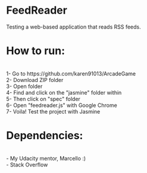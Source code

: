 # FeedReader
Testing a web-based application that reads RSS feeds.

<h1>How to run:</h1><br>
1- Go to https://github.com/karen91013/ArcadeGame<br>
2- Download ZIP folder<br>
3- Open folder<br>
4- Find and click on the "jasmine" folder within<br>
5- Then click on "spec" folder<br>
6- Open "feedreader.js" with Google Chrome<br>
7- Voila! Test the project with Jasmine<br>

<h1>Dependencies:</h1><br> 
- My Udacity mentor, Marcello :)<br>
- Stack Overflow<br>
